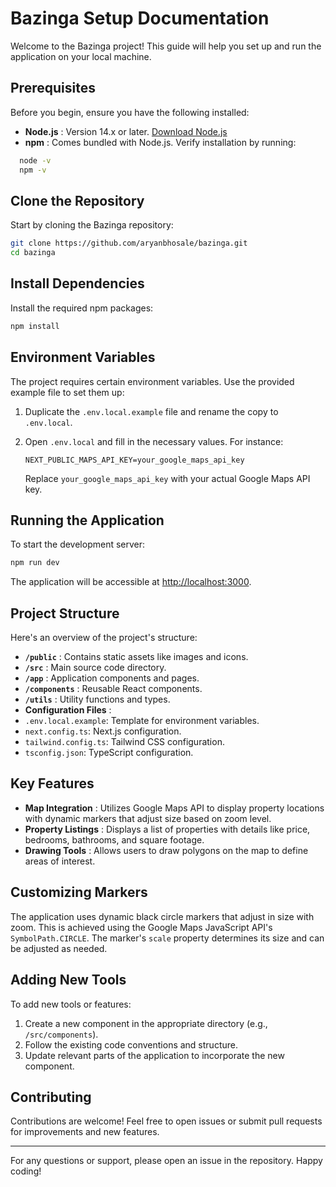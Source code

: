 
# Bazinga Setup Documentation

Welcome to the Bazinga project! This guide will help you set up and run the application on your local machine.

## Prerequisites

Before you begin, ensure you have the following installed:

* **Node.js** : Version 14.x or later. [Download Node.js](https://nodejs.org/)
* **npm** : Comes bundled with Node.js. Verify installation by running:

```bash
  node -v
  npm -v
```

## Clone the Repository

Start by cloning the Bazinga repository:

```bash
git clone https://github.com/aryanbhosale/bazinga.git
cd bazinga
```

## Install Dependencies

Install the required npm packages:

```bash
npm install
```

## Environment Variables

The project requires certain environment variables. Use the provided example file to set them up:

1. Duplicate the `.env.local.example` file and rename the copy to `.env.local`.
2. Open `.env.local` and fill in the necessary values. For instance:

   ```env
   NEXT_PUBLIC_MAPS_API_KEY=your_google_maps_api_key
   ```

   Replace `your_google_maps_api_key` with your actual Google Maps API key.

## Running the Application

To start the development server:

```bash
npm run dev
```

The application will be accessible at [http://localhost:3000](http://localhost:3000/).

## Project Structure

Here's an overview of the project's structure:

* **`/public`** : Contains static assets like images and icons.
* **`/src`** : Main source code directory.
* **`/app`** : Application components and pages.
* **`/components`** : Reusable React components.
* **`/utils`** : Utility functions and types.
* **Configuration Files** :
* `.env.local.example`: Template for environment variables.
* `next.config.ts`: Next.js configuration.
* `tailwind.config.ts`: Tailwind CSS configuration.
* `tsconfig.json`: TypeScript configuration.

## Key Features

* **Map Integration** : Utilizes Google Maps API to display property locations with dynamic markers that adjust size based on zoom level.
* **Property Listings** : Displays a list of properties with details like price, bedrooms, bathrooms, and square footage.
* **Drawing Tools** : Allows users to draw polygons on the map to define areas of interest.

## Customizing Markers

The application uses dynamic black circle markers that adjust in size with zoom. This is achieved using the Google Maps JavaScript API's `SymbolPath.CIRCLE`. The marker's `scale` property determines its size and can be adjusted as needed.

## Adding New Tools

To add new tools or features:

1. Create a new component in the appropriate directory (e.g., `/src/components`).
2. Follow the existing code conventions and structure.
3. Update relevant parts of the application to incorporate the new component.

## Contributing

Contributions are welcome! Feel free to open issues or submit pull requests for improvements and new features.

---

For any questions or support, please open an issue in the repository. Happy coding!

